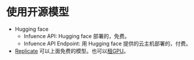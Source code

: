 # 使用开源模型
* Hugging face 
  * Infuence API: Hugging face 部署的，免费。
  * Infuence API Endpoint: 用 Hugging face 提供的云主机部署的，付费。
* [Replicate](https://replicate.com/explore) 可以上面免费的模型。也可以[租GPU](https://replicate.com/pricing)。
